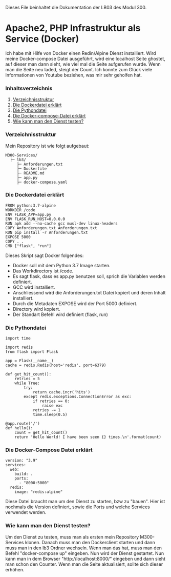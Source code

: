 Dieses File beinhaltet die Dokumentation der LB03 des Modul 300.

# Apache2, PHP Infrastruktur als Service (Docker)
Ich habe mit Hilfe von Docker einen Redin/Alpine Dienst installiert. Wird meine Docker-compose Datei ausgeführt, wird eine localhost Seite ghostet, auf dieser man dann sieht, wie viel mal die Seite aufgerufen wurde. Wenn man die Seite neu laded, steigt der Count. Ich konnte zum Glück viele Informationen von Youtube beziehen, was mir sehr geholfen hat.

### Inhaltsverzeichnis
1. [Verzeichnisstruktur](#Verzeichnisstruktur)
2. [Die Dockerdatei erklärt](#Die-Dockerdatei-erklärt)
3. [Die Pythondatei](#Die-Phytondatei)
4. [Die Docker-compose-Datei erklärt](#Die-Docker-compose-Datei-erklärt)
5. [Wie kann man den Dienst testen?](#Wie-kann-man-den-Diesnt-testen)

### Verzeichnisstruktur
Mein Repository ist wie folgt aufgebaut:
```
M300-Services/
  ├─ lb3/
     ├─ Anforderungen.txt
     ├─ Dockerfile
     ├─ README.md
     ├─ app.py
     ├─ docker-compose.yaml
```
### Die Dockerdatei erklärt
```
FROM python:3.7-alpine
WORKDIR /code
ENV FLASK_APP=app.py
ENV FLASK_RUN_HOST=0.0.0.0
RUN apk add --no-cache gcc musl-dev linux-headers
COPY Anforderungen.txt Anforderungen.txt
RUN pip install -r Anforderungen.txt
EXPOSE 5000
COPY . .
CMD ["flask", "run"]
```
Dieses Skript sagt Docker folgendes:
 - Docker soll mit dem Python 3.7 Image starten.
 - Das Workdirectory ist /code.
 - Es sagt flask, dass es app.py benutzen soll, sprich die Variablen werden      definiert.
 - GCC wird installiert.
 - Anschliessend wird die Anforderungen.txt Datei kopiert und deren Inhalt      installiert.
 - Durch die Metadaten EXPOSE wird der Port 5000 definiert.
 - Directory wird kopiert.
 - Der Standart Befehl wird definiert (flask, run)

### Die Pythondatei
```
import time

import redis
from flask import Flask

app = Flask(__name__)
cache = redis.Redis(host='redis', port=6379)

def get_hit_count():
    retries = 5
    while True:
        try:
            return cache.incr('hits')
        except redis.exceptions.ConnectionError as exc:
            if retries == 0:
                raise exc
            retries -= 1
            time.sleep(0.5)

@app.route('/')
def hello():
    count = get_hit_count()
    return 'Hello World! I have been seen {} times.\n'.format(count)
```

### Die Docker-Compose Datei erklärt
```
version: "3.9"
services:
  web:
    build: .
    ports:
      - "8000:5000"
  redis:
    image: "redis:alpine"
```
Diese Datei braucht man um den Dienst zu starten, bzw zu "bauen". Hier ist nochmals die Version definiert, sowie die Ports und welche Services verwendet werden.

### Wie kann man den Dienst testen?
Um den Dienst zu testen, muss man als ersten mein Repository M300-Services klonen. Danach muss man den Dockerclient starten und dann muss man in den lb3 Ordner wechseln. Wenn man das hat, muss man den Befehl "docker-compose up" eingeben. Nun wird der Dienst gestartet. Nun kann man in dem Browser "http://localhost:8000/" eingeben und dann sieht man schon den Counter. Wenn man die Seite aktualisiert, sollte sich dieser erhöhen.
